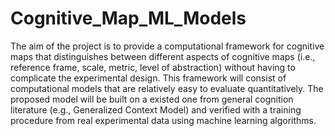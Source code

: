 # Cognitive_Map_ML_Models

The aim of the project is to provide a computational framework for cognitive maps that
distinguishes between different aspects of cognitive maps (i.e., reference frame, scale, metric,
level of abstraction) without having to complicate the experimental design. This framework
will consist of computational models that are relatively easy to evaluate quantitatively. The
proposed model will be built on a existed one from general cognition literature (e.g., Generalized Context Model) 
and verified with a training procedure from real experimental data
using machine learning algorithms.
